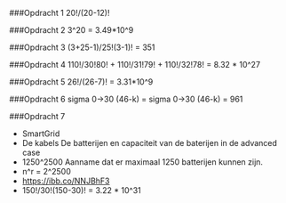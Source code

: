 ###Opdracht 1
20!/(20-12)!

###Opdracht 2
3^20 = 3.49*10^9

###Opdracht 3
(3+25-1)/25!(3-1)! = 351

###Opdracht 4
110!/30!80! + 110!/31!79! + 110!/32!78! = 8.32 * 10^27

###Opdracht 5
26!/(26-7)! = 3.31*10^9

###Opdracht 6
sigma 0->30 (46-k) = sigma 0->30 (46-k) = 961

###Opdracht 7
- SmartGrid
- De kabels
  De batterijen en capaciteit van de baterijen in de advanced case
- 1250^2500
  Aanname dat er maximaal 1250 batterijen kunnen zijn.
- n^r = 2^2500
- https://ibb.co/NNJBhF3
- 150!/30!(150-30)! = 3.22 * 10^31
